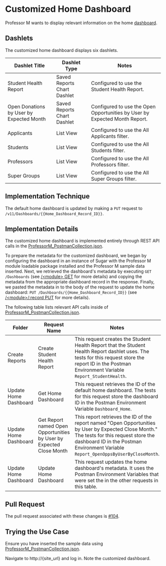 # Customized Home Dashboard

Professor M wants to display relevant information on the home 
[dashboard](http://support.sugarcrm.com/Documentation/Sugar_Versions/8.0/Pro/Application_Guide/User_Interface/Dashboards_Dashlets/#Overview).

## Dashlets

The customized home dashboard displays six dashlets.

| Dashlet Title | Dashlet Type | Notes |
| --- | --- | --- |
| Student Health Report | Saved Reports Chart Dashlet | Configured to use the Student Health Report. |
| Open Donations by User by Expected Month | Saved Reports Chart Dashlet | Configured to use the Open Opportunities by User by Expected Month Report. |
| Applicants | List View | Configured to use the All Applicants filter. |
| Students | List View | Configured to use the All Students filter. |
| Professors | List View | Configured to use the All Professors filter. |
| Super Groups | List View | Configured to use the All Super Groups filter. |

## Implementation Technique

The default home dashboard is updated by making a `PUT` request to `/v11/Dashboards/{{Home_Dashboard_Record_ID}}`.

## Implementation Details

The customized home dashboard is implemented entirely through REST API calls in the 
[ProfessorM_PostmanCollection.json](../data/ProfessorM_PostmanCollection.json).  

To prepare the metadata for the customized dashboard, we began by configuring the dashboard in an instance of Sugar with 
the Professor M module loadable package installed and the Professor M sample data inserted.  Next, we retrieved the 
dashboard's metadata by executing `GET /Dashboards` (see 
[/\<module> GET](http://support.sugarcrm.com/Documentation/Sugar_Developer/Sugar_Developer_Guide_8.0/Integration/Web_Services/REST_API/Endpoints/module_GET/)
for more details) and copying the metadata from the appropriate dashboard record in the response.  Finally, we 
pasted the metadata in to the body of the request to update the home dashboard: 
`PUT /Dashboards/{{Home_Dashboard_Record_ID}}` (see 
[/\<module>/:record PUT](http://support.sugarcrm.com/Documentation/Sugar_Developer/Sugar_Developer_Guide_8.0/Integration/Web_Services/REST_API/Endpoints/modulerecord_PUT/) 
for more details).

The following table lists relevant API calls inside of 
[ProfessorM_PostmanCollection.json](../data/ProfessorM_PostmanCollection.json).

| Folder | Request Name | Notes |
| --- | --- | --- |
| Create Reports | Create Student Health Report | This request creates the Student Health Report that the Student Health Report dashlet uses. The tests for this request store the report ID in the Postman Environment Variable `Report_StudentHealth`. |
| Update Home Dashboard | Get Home Dashboard | This request retrieves the ID of the default home dashboard.  The tests for this request store the dashboard ID in the Postman Environment Variable `Dashboard_Home`. |
| Update Home Dashboard | Get Report named Open Opportunities by User by Expected Close Month | This report retrieves the ID of the report named "Open Opportunities by User by Expected Close Month." The tests for this request store the dashboard ID in the Postman Environment Variable `Report_OpenOppsByUserByCloseMonth`. |
| Update Home Dashboard | Update Home Dashboard | This request updates the home dashboard's metadata. It uses the Postman Environment Variables that were set the in the other requests in this table. |

## Pull Request

The pull request associated with these changes is [#104](https://github.com/sugarcrm/school/pull/104).

## Trying the Use Case

Ensure you have inserted the sample data using 
[ProfessorM_PostmanCollection.json](../data/ProfessorM_PostmanCollection.json).

Navigate to http://{site_url} and log in.  Note the customized dashboard.
